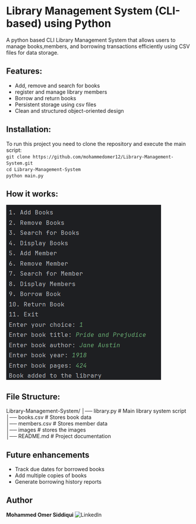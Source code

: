 # Library Management System (CLI-based) using Python
A python based CLI Library Management System that allows users to manage books,members, and borrowing transactions efficiently using CSV files for data storage.
## Features:
* Add, remove and search for books
* register and manage library members
* Borrow and return books
* Persistent storage using csv files
* Clean and structured object-oriented design
## Installation:
To run this project you need to clone the repository and execute the main script:<br>
`git clone https://github.com/mohammedomer12/Library-Management-System.git`<br>
`cd Library-Management-System`<br>
`python main.py`
## How it works:
![My Code](images/my_code.png)

## File Structure:
Library-Management-System/
│── library.py        # Main library system script <br>
│── books.csv         # Stores book data <br>
│── members.csv       # Stores member data <br>
│── images            # stores the images <br>
│── README.md         # Project documentation <br>
## Future enhancements
* Track due dates for borrowed books
* Add multiple copies of books
* Generate borrowing history reports

## Author
**Mohammed Omer Siddiqui**
![LinkedIn](https://www.linkedin.com/in/mohammed-omer-siddiqui-980636223)
